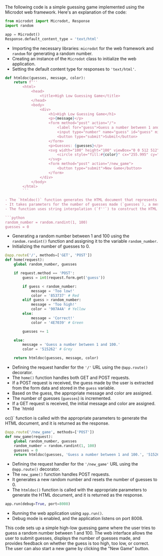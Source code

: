 The following code is a simple guessing game implemented using the Microdot web framework. Here's an explanation of the code:

```python
from microdot import Microdot, Response
import random

app = Microdot()
Response.default_content_type = 'text/html'
```

- Importing the necessary libraries: `microdot` for the web framework and `random` for generating a random number.
- Creating an instance of the `Microdot` class to initialize the web application.
- Setting the default content type for responses to `'text/html'`.

```python
def htmldoc(guesses, message, color):
    return f'''
        <html>
            <head>
                <title>High Low Guessing Game</title>
            </head>
            <body>
                <div>
                    <h1>High Low Guessing Game</h1>
                    <p>{message}</p>
                    <form method="post" action="/">
                        <label for="guess">Guess a number between 1 and 100:</label>
                        <input type="number" name="guess" id="guess" min="1" max="100" required>
                        <button type="submit">Submit</button>
                    </form>
                    <p>Guesses: {guesses}</p>
                    <svg width="100" height="100" viewBox="0 0 512 512">
                        <circle style="fill:#{color}" cx="255.995" cy="255.995" r="200"/>
                    </svg>
                    <form method="post" action="/new_game">
                        <button type="submit">New Game</button>
                    </form>
                </div>
            </body>
        </html>
        ```
        
- The `htmldoc()` function generates the HTML document that represents the web interface for the guessing game.
- It takes parameters for the number of guesses made (`guesses`), a message to display (`message`), and a color code for the SVG circle element (`color`).
- The function uses string interpolation (`f''`) to construct the HTML markup with dynamic values.

```python
random_number = random.randint(1, 100)
guesses = 0
```

- Generating a random number between 1 and 100 using the `random.randint()` function and assigning it to the variable `random_number`.
- Initializing the number of guesses to 0.

```python
@app.route('/', methods=['GET', 'POST'])
def home(request):
    global random_number, guesses

    if request.method == 'POST':
        guess = int(request.form.get('guess'))

        if guess < random_number:
            message = 'Too low!'
            color = '853737' # Red
        elif guess > random_number:
            message = 'Too high!'
            color = '907A4A' # Yellow
        else:
            message = 'Correct!'
            color = '4E7039' # Green

        guesses += 1

    else:
        message = 'Guess a number between 1 and 100.'
        color = '515262' # Grey

    return htmldoc(guesses, message, color)
```

- Defining the request handler for the `'/'` URL using the `@app.route()` decorator.
- The `home()` function handles both GET and POST requests.
- If a POST request is received, the guess made by the user is extracted from the form data and stored in the `guess` variable.
- Based on the guess, the appropriate message and color are assigned.
- The number of guesses (`guesses`) is incremented.
- If a GET request is received, the initial message and color are assigned.
- The `htmld

oc()` function is called with the appropriate parameters to generate the HTML document, and it is returned as the response.

```python
@app.route('/new_game', methods=['POST'])
def new_game(request):
    global random_number, guesses
    random_number = random.randint(1, 100)
    guesses = 0
    return htmldoc(guesses, 'Guess a number between 1 and 100.', '515262') # Grey
```

- Defining the request handler for the `'/new_game'` URL using the `@app.route()` decorator.
- The `new_game()` function handles POST requests.
- It generates a new random number and resets the number of guesses to 0.
- The `htmldoc()` function is called with the appropriate parameters to generate the HTML document, and it is returned as the response.

```python
app.run(debug=True, port=8008)
```

- Running the web application using `app.run()`.
- Debug mode is enabled, and the application listens on port 8008.

This code sets up a simple high-low guessing game where the user tries to guess a random number between 1 and 100. The web interface allows the user to submit guesses, displays the number of guesses made, and provides feedback on whether the guess is too high, too low, or correct. The user can also start a new game by clicking the "New Game" button.

